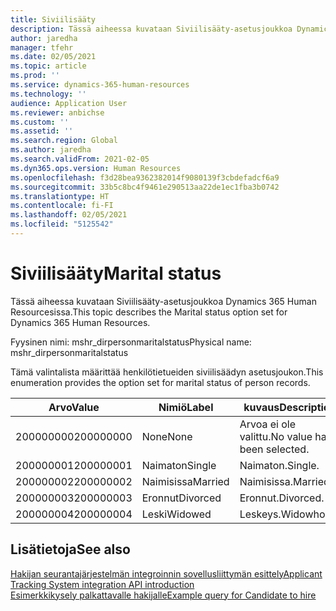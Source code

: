 ```yaml
---
title: Siviilisääty
description: Tässä aiheessa kuvataan Siviilisääty-asetusjoukkoa Dynamics 365 Human Resourcesissa.
author: jaredha
manager: tfehr
ms.date: 02/05/2021
ms.topic: article
ms.prod: ''
ms.service: dynamics-365-human-resources
ms.technology: ''
audience: Application User
ms.reviewer: anbichse
ms.custom: ''
ms.assetid: ''
ms.search.region: Global
ms.author: jaredha
ms.search.validFrom: 2021-02-05
ms.dyn365.ops.version: Human Resources
ms.openlocfilehash: f3d28bea9362382014f9080139f3cbdefadcf6a9
ms.sourcegitcommit: 33b5c8bc4f9461e290513aa22de1ec1fba3b0742
ms.translationtype: HT
ms.contentlocale: fi-FI
ms.lasthandoff: 02/05/2021
ms.locfileid: "5125542"
---
```

# <a name="marital-status"></a><span data-ttu-id="97ac5-103">Siviilisääty</span><span class="sxs-lookup"><span data-stu-id="97ac5-103">Marital status</span></span>

<span data-ttu-id="97ac5-104">Tässä aiheessa kuvataan Siviilisääty-asetusjoukkoa Dynamics 365 Human Resourcesissa.</span><span class="sxs-lookup"><span data-stu-id="97ac5-104">This topic describes the Marital status option set for Dynamics 365 Human Resources.</span></span>

<span data-ttu-id="97ac5-105">Fyysinen nimi: mshr_dirpersonmaritalstatus</span><span class="sxs-lookup"><span data-stu-id="97ac5-105">Physical name: mshr_dirpersonmaritalstatus</span></span>

<span data-ttu-id="97ac5-106">Tämä valintalista määrittää henkilötietueiden siviilisäädyn asetusjoukon.</span><span class="sxs-lookup"><span data-stu-id="97ac5-106">This enumeration provides the option set for marital status of person records.</span></span>

| <span data-ttu-id="97ac5-107">Arvo</span><span class="sxs-lookup"><span data-stu-id="97ac5-107">Value</span></span> | <span data-ttu-id="97ac5-108">Nimiö</span><span class="sxs-lookup"><span data-stu-id="97ac5-108">Label</span></span> | <span data-ttu-id="97ac5-109">kuvaus</span><span class="sxs-lookup"><span data-stu-id="97ac5-109">Description</span></span> |
| --- | --- | --- |
| <span data-ttu-id="97ac5-110">200000000</span><span class="sxs-lookup"><span data-stu-id="97ac5-110">200000000</span></span> | <span data-ttu-id="97ac5-111">None</span><span class="sxs-lookup"><span data-stu-id="97ac5-111">None</span></span> | <span data-ttu-id="97ac5-112">Arvoa ei ole valittu.</span><span class="sxs-lookup"><span data-stu-id="97ac5-112">No value has been selected.</span></span>
| <span data-ttu-id="97ac5-113">200000001</span><span class="sxs-lookup"><span data-stu-id="97ac5-113">200000001</span></span> | <span data-ttu-id="97ac5-114">Naimaton</span><span class="sxs-lookup"><span data-stu-id="97ac5-114">Single</span></span> | <span data-ttu-id="97ac5-115">Naimaton.</span><span class="sxs-lookup"><span data-stu-id="97ac5-115">Single.</span></span> |
| <span data-ttu-id="97ac5-116">200000002</span><span class="sxs-lookup"><span data-stu-id="97ac5-116">200000002</span></span> | <span data-ttu-id="97ac5-117">Naimisissa</span><span class="sxs-lookup"><span data-stu-id="97ac5-117">Married</span></span> | <span data-ttu-id="97ac5-118">Naimisissa.</span><span class="sxs-lookup"><span data-stu-id="97ac5-118">Married.</span></span> |
| <span data-ttu-id="97ac5-119">200000003</span><span class="sxs-lookup"><span data-stu-id="97ac5-119">200000003</span></span> | <span data-ttu-id="97ac5-120">Eronnut</span><span class="sxs-lookup"><span data-stu-id="97ac5-120">Divorced</span></span> | <span data-ttu-id="97ac5-121">Eronnut.</span><span class="sxs-lookup"><span data-stu-id="97ac5-121">Divorced.</span></span> |
| <span data-ttu-id="97ac5-122">200000004</span><span class="sxs-lookup"><span data-stu-id="97ac5-122">200000004</span></span> | <span data-ttu-id="97ac5-123">Leski</span><span class="sxs-lookup"><span data-stu-id="97ac5-123">Widowed</span></span> | <span data-ttu-id="97ac5-124">Leskeys.</span><span class="sxs-lookup"><span data-stu-id="97ac5-124">Widowhood.</span></span> |

## <a name="see-also"></a><span data-ttu-id="97ac5-125">Lisätietoja</span><span class="sxs-lookup"><span data-stu-id="97ac5-125">See also</span></span>

[<span data-ttu-id="97ac5-126">Hakijan seurantajärjestelmän integroinnin sovellusliittymän esittely</span><span class="sxs-lookup"><span data-stu-id="97ac5-126">Applicant Tracking System integration API introduction</span></span>](hr-admin-integration-ats-api-introduction.md)<br>
[<span data-ttu-id="97ac5-127">Esimerkkikysely palkattavalle hakijalle</span><span class="sxs-lookup"><span data-stu-id="97ac5-127">Example query for Candidate to hire</span></span>](hr-admin-integration-ats-api-candidate-to-hire-example-query.md)

